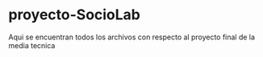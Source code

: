 # proyecto-SocioLab
Aqui se encuentran todos los archivos con respecto al proyecto final de la media tecnica
